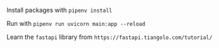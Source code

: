 Install packages with `pipenv install`

Run with `pipenv run uvicorn main:app --reload`

Learn the `fastapi` library from `https://fastapi.tiangolo.com/tutorial/`
